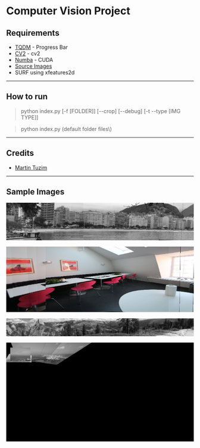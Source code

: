 # Computer Vision Project

## Requirements

- [TQDM](https://github.com/tqdm/tqdm) - Progress Bar
- [CV2](https://pypi.org/project/opencv-python/) - cv2
- [Numba](http://numba.pydata.org/) - CUDA
- [Source Images](https://sourceforge.net/projects/adobedatasets.adobe/files/adobe_panoramas.tgz/download)
- SURF using xfeatures2d

---

## How to run

> python index.py [-f [FOLDER]] [--crop] [--debug] [-t --type [IMG TYPE]]

> python index.py (default folder files\\)

---

## Credits

- [Martin Tuzim](https://github.com/nomulous)

---

## Sample Images

![Rio](https://github.com/Nomulous/ComputerVisionFinal/blob/master/rio-00_pano.png)

![Lunch Room](https://github.com/Nomulous/ComputerVisionFinal/blob/master/img01_pano.png)

![Half Dome](https://github.com/Nomulous/ComputerVisionFinal/blob/master/halfdome-00_pano.png)

![Diamond Head](https://github.com/Nomulous/ComputerVisionFinal/blob/master/diamondhead-00_pano.png)

